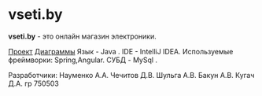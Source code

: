 ﻿# vseti.by
**vseti.by** - это онлайн магазин электроники. 

[Проект](https://github.com/AndrewNaumenko/vseti.git/vseti.by)  [Диаграммы](https://github.com/AndrewNaumenko/vseti.git/Диаграммы) 
Язык - Java .
IDE - IntelliJ IDEA. Используемые фреймворки: Spring,Angular. СУБД - MySql .

Разработчики: Науменко А.А. Чечитов Д.В. Шульга А.В. Бакун А.В. Кугач Д.А. гр 750503  
